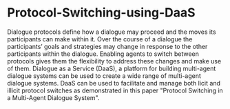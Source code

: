 # Protocol-Switching-using-DaaS

Dialogue protocols define how a dialogue may proceed and the moves its participants can make within it. Over the course of a dialogue the participants’ goals and strategies may change in response to the other participants within the dialogue. Enabling agents to switch between protocols gives them the flexibility to address these changes and make use of them. Dialogue as a Service (DaaS), a platform for building multi-agent dialogue systems can be used to create a wide range of multi-agent dialogue systems. DaaS can be used to facilitate and manage both licit and illicit protocol switches as demonstrated in this paper "Protocol Switching in a Multi-Agent Dialogue System".

